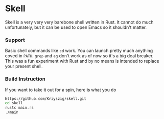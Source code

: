 # Skell

Skell is a very very very barebone shell written in Rust. It cannot do much unfortunately, but it can be used to open Emacs so it shouldn't matter.

### Support

Basic shell commands like `cd` work. You can launch pretty much anything coved in `PATH`. `grep` and `ag` don't work as of now so it's a big deal breaker.
This was a fun experiment with Rust and by no means is intended to replace your present shell.

### Build Instruction

If you want to take it out for a spin, here is what you do

```bash
https://github.com/Kriyszig/skell.git
cd skell
rustc main.rs
./main
```
